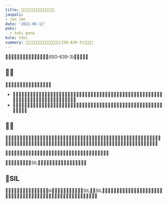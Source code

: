 ```yaml
---
title: 󱤟󱥍󱦗󱦅󱥂󱦐󱤌󱥡󱦜󱦑󱦘󱥩󱥬󱦖󱥔
janpali:
- jan Jan
date: '2021-06-12'
poki:
  - toki pona
kule: toki
summary: 󱥫󱤼󱤡󱤑󱤧󱥷󱤖󱤓󱤉󱥂󱦐󱤌󱥡󱦜󱦑(ISO-639-3)󱥩󱥬󱦖󱥔
---
```


󱥫󱤼󱤡󱤑󱤧󱥷󱤖󱤓󱤉󱥂󱦐󱤌󱥡󱦜󱦑(ISO-639-3)󱥩󱥬󱦖󱥔󱦜

## 󱥧󱥙

󱥂󱦐󱤌󱥡󱦜󱦑󱤧󱥌󱤉󱤘󱤼󱥩󱥬󱦖󱥔󱦝

- 󱥂󱦐󱤌󱥡󱦜󱦑󱤧󱥧󱥡󱥩󱤎󱦜󱥂󱦐󱤌󱥡󱦜󱦑󱤧󱤬󱤡󱤎󱤼󱤧󱤘󱥡󱤉󱤬󱥍󱦗󱥬󱦖󱥔󱦘󱦜󱥂󱦐󱤌󱥡󱦜󱦑󱤧󱤬󱤂󱤡󱤎󱤼󱤧󱤘󱤂󱥡󱤉󱤬󱥍󱦗󱥬󱦖󱥔󱦘󱦜󱤎󱤧󱥷󱤉󱥂󱦐󱤌󱥡󱦜󱦑󱥩󱥡󱥬󱦜
- 󱥂󱦐󱤌󱥡󱦜󱦑󱤧󱥠󱤉󱥁󱦝󱥬󱦖󱥔󱤧󱥬󱥝󱤂󱦜󱥆󱤧󱥬󱥍󱦗󱤑󱤼󱦘󱤧󱤓󱤉󱥉󱤼󱦜󱥁󱤧󱤬󱤂󱤡󱤑󱤧󱥎󱤉󱥁󱦝󱥬󱦖󱥔󱤧󱥬󱥝󱤧󱤓󱤂󱤉󱥉󱤼󱦜

## 󱤿󱥙

󱤟󱥉󱥍󱦗󱥂󱦐󱤌󱥡󱦜󱦑󱦘󱥩󱥬󱦖󱥔󱤧󱤖󱤬󱦜󱤑󱥣󱤼󱤧󱤖󱦜󱤑󱤤󱥍󱦗󱤰󱥔󱦘󱥍󱦗󱥬󱦖󱥔󱦘󱤧󱤖󱦜󱤑󱥉󱥍󱦗󱤪󱦖󱤞󱦘󱤧󱤖󱦜󱤑󱥉󱥍󱤎󱦐󱤄󱤴󱦜󱤞󱦜󱤻󱦜󱦑󱤧󱤖󱦜󱤑󱦐󱥡󱥅󱤾󱥿󱤃󱦑󱤧󱤖󱦜󱤑󱥣󱤆󱤧󱤖󱦜󱤑󱥁󱤧󱤓󱤉󱥷󱥳󱦝󱥄󱦅󱤉󱥂󱦐󱤌󱥡󱦜󱦑󱥩󱥬󱦖󱥔󱦜

󱥆󱤧󱤃󱤉󱤌󱥣󱥍󱦗󱥬󱦖󱥔󱦘󱦜󱥆󱤧󱤃󱤉󱤪󱥣󱤉󱥠󱥣󱤉󱤌󱤆󱥣󱦜󱥆󱤧󱤃󱥹󱤉󱤌󱤨󱤼󱦜

󱥁󱤧󱥌󱤉󱥡󱥁󱥁󱥩󱤟SIL󱦝󱥬󱦖󱥔󱤧󱥬󱦖󱤬󱤧󱤓󱤉󱥉󱤼󱤉󱤑󱤼󱦜

## 󱤟SIL

󱤟󱦐󱤌󱥡󱦜󱦑󱤧󱥡󱤂󱤉󱥬󱦜󱥁󱤡󱥆lii󱥌󱤉󱥉󱥍󱦗󱥌󱥂󱥬󱦘󱥩󱤟SIL󱦜󱤟SIL󱤧󱤟󱥬󱤧󱤟󱦐󱤛󱦜󱥖󱦜󱤽󱦑󱦜󱥆󱤧󱥷󱤖󱥡󱤉󱥬󱤼󱦜󱥆󱤧󱥷󱤙󱤉󱥡󱥁󱥩󱥌󱤪󱥚󱥆󱥩󱤰󱤄󱦜󱥆󱤧󱥧󱥍󱦗󱥡󱤼󱦘󱥍󱦗󱥬󱤰󱤄󱦘󱦜
